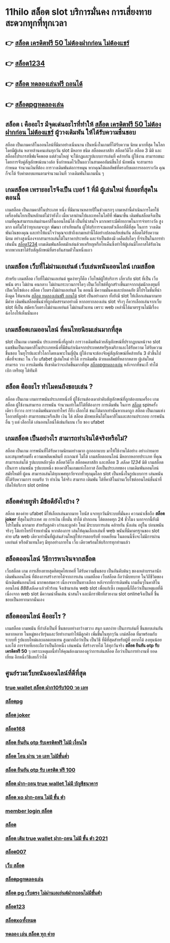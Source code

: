 # 11hilo สล็อต  slot  บริการมั่นคง การเสี่ยงทาย สะดวกทุกที่ทุกเวลา

## 👉 [สล็อต เครดิตฟรี 50 ไม่ต้องฝากก่อน ไม่ต้องแชร์](https://m.gamblerape.com/login?action=register)
## 👉 [สล็อต1234](https://www.gamblerape.com/)
## 👉 [สล็อต ทดลองเล่นฟรี ถอนได้](https://m.gamblerape.com/login?action=register)
## 👉 [สล็อตpgทดลองเล่น](https://www.gamblerape.com/)

## สล็อต เ คืออะไร มีจุดเด่นอะไรที่ทำให้ [สล็อต เครดิตฟรี 50 ไม่ต้องฝากก่อน ไม่ต้องแชร์](https://www.gamblerape.com/) ผู้วางเดิมพัน ให้ได้รับความชื่นชอบ 

สล็อต เป็นเกมคาสิโนออนไลน์ที่มีมาอย่างเนิ่นนาน เป็นหนึ่งในเกมที่ได้รับความ นิยม มากที่สุด ในโลกโดยมีผู้เล่น หลายล้านคนเล่นทุกวัน  slot มีหลาย ชนิด  สล็อตคลาสสิก สล็อตวิดีโอ สล็อต 3 มิติ และสล็อตโปรเกรสซีฟแจ็คพอต แต่ส่วนใหญ่ จะใช้กฎและรูปแบบการเล่นที่ คล้ายกัน  ผู้ใช้งาน สามารถชนะโดยการจับคู่สัญลักษณ์บนวงล้อ ซึ่งกำหนดไว้เป็นแถวในสามคอลัมน์ขึ้นไป นักพนัน จะสามารถ กำหนด จำนวนเงินที่ต้อง การวางเดิมพันต่อการหมุน หากคุณได้ผลลัพธ์ที่ตรงกับผลการออกรางวัล คุณก็จะได้ รับค่าตอบแทนตามจำนวนเงินที่ วางเดิมพันในเกมนั้น ๆ


##  เกมสล็อต เพราะอะไรจึงเป็น เบอร์ 1 ที่มี ผู้เล่นใหม่ ที่เยอะที่สุดในตอนนี้

เกมสล็อต เป็นเกมคาสิโนประเภท หนึ่ง ที่มีมานานหลายปีในช่วงแรกๆ เกมเหล่านี้ดำเนินการโดยใช้เครื่องคันโยกเป็นหลักแต่ไม่ว่ายังไง เมื่อเวลาผ่านไปและเทคโนโลยีที่ พัฒนาขึ้น  เดิมพันสล็อตจึงเป็นเกมที่คุณสามารถเล่นผ่านคาสิโนออนไลน์ได้ เป็นที่น่าสนใจ มากเพราะมีศักยภาพในการจ่ายรางวัล สูงมาก แต่ไม่ใช่ว่าทุกเกมจะถูก พัฒนา เท่าเทียมกัน ผู้ให้บริการจะมอบตัวเลือกที่ดีที่สุด ในการ วางเดิมพันเงินของคุณ และทำให้แน่ใจว่าคุณจะเข้าถึงเกมเหล่านี้ได้อย่างปลอดภัยเช่นกัน สล็อตได้รับความนิยม อย่างสูงเนื่องจากสามารถเล่นได้ในราคาประหยัด และจำเป็นต้องมี เคล็ดลับใดๆ ที่จำเป็นในการทำเช่นนั้น [สล็อต1234](https://m.gamblerape.com/login?action=register) เกมเดิมพันสล็อตมักเล่นด้วยเหรียญหรือโทเค็นซึ่งทำให้ผู้เล่นมีโอกาสได้รับเงิน หากพวกเขาได้รับสัญลักษณ์ที่ตรงกันสามตัวในหนึ่งแถว


##  เกมสล็อต เว็บที่ไม่ผ่านเอเย่นต์  เว็บเล่นพนันออนไลน์ เกมสล็อต

สำหรับ เกมสล็อต  เว็บที่ไม่ผ่านเอเย่นต์ พูดง่ายๆก็คือ เว็บไซต์ผู้ให้บริการ เกี่ยวกับ slot  ที่เป็น  เว็บพนัน ตรง   ไม่ผ่าน คนกลาง  ไม่ผ่านกระบวนการใดๆ เป็นเว็บไซต์ที่ถูกสร้างขึ้นมาจากกลุ่มนักลงทุนที่เปิดเว็บไซต์เอง  สล็อต  เว็บตรงไม่ผ่านเอเย่นต์  ใน ตอนนี้ มีความมั่นคงและปลอดภัย มีโปรโมชั่นที่น่าดึงดูด ให้มาเล่น [สล็อต ทดลองเล่นฟรี ถอนได้](https://www.gamblerape.com/) slot เป็นอย่างมาก ทั้งยังมี slot ให้เลือกเล่นมากมาย มีค่าย เดิมพันสล็อตชั้นนำที่ถูกคัดสรรมาอย่างดี หากอยากลองเล่น slot จริงๆ ก็ควรเลือกเล่นจากเว็บ slot ที่เป็น  สมัครเว็บตรงไม่ผ่านเอเย่นต์   ไม่ผ่านตัวแทน  เพราะ web เหล่านี้ได้มาตรฐานไม่มีเรื่องฉ้อโกงให้เห็นนั่นเอง


##  เกมสล็อตเกมออนไลน์ ที่คนไทยนิยมเล่นมากที่สุด

 slot เป็นเกม เกมพนัน ประเภทหนึ่งที่ลูกค้า   การวางเดิมพันด้วยสัญลักษณ์ที่ปรากฏบนหน้าจอ  slot แมชชีนเป็นเกมคาสิโนประเภทหนึ่งที่มีต้นกำเนิดจากประเทศสหรัฐอเมริกาและได้รับความ ได้รับความชื่นชอบ ในยุโรปและทั่วโลกโดยเฉพาะในญี่ปุ่น  ผู้ใช้งานจะต้องจับคู่สัญลักษณ์ที่คล้ายกัน 3 ตัวขึ้นไปเพื่อที่จะชนะ ใน เว็บ  ufabet   ผู้เล่นใหม่  ทำได้  การเดิมพัน ด้วยผลลัพธ์ที่หลากหลาย  ผู้เล่นใหม่ สามารถ วาง การเดิมพัน ที่เขาคิดว่าจะเกิดขึ้นมากที่สุด [สล็อตpgทดลองเล่น](https://m.gamblerape.com/login?action=register) หลังจากที่ชนะก็ ทำได้  เบิก เหรียญ ได้ทันที


## สล็อต  คืออะไร ทำไมคนถึงชอบเล่น ?

สล็อต เป็นเกม  เกมการพนันประเภทหนึ่งที่ ผู้ใช้งานต้องเดาลำดับสัญลักษณ์ที่ถูกต้องบนเครื่อง เกมสล็อต  ผู้ใช้งานสามารถ   การพนัน จำนวนเท่าใดก็ได้ที่ต้องการ การเดิมพัน ในการ [สล็อต](https://www.gamblerape.com/) spinครั้งเดียว ยิ่งวาง  การวางเดิมพันมากเท่าไหร่ ก็ยิ่ง เลือกได้ ชนะได้มากเท่านั้นหากเดาถูก สล็อต เป็นเกมแห่งโอกาสที่ลูกค้า สามารถชนะหรือเสีย เงิน ได้ สล็อต มักพบเห็นได้ในคาสิโนและสถานประกอบ  การพนัน อื่น ๆ แต่ เลือกได้ เล่นออนไลน์ได้เช่นกันบน เว็บ ของ ufabet 


##  เกมสล็อต เป็นอย่างไร สามารถทำเงินได้จริงหรือไม่?

 สล็อต  เป็นเกม การพนันที่ได้รับความนิยมอย่างมาก  ถูกออกแบบ มาให้ใช้งานได้อย่าง อย่างง่ายดาย และสนุกพร้อมทั้ง  ความเพลิดเพลินที่ กะเกณฑ์ ไม่ได้ เกมสล็อตออนไลน์  มีหลากหลายประเภท  ที่คุณสามารถเล่นได้ รูปแบบหลักๆคือ  สล็อตวิดีโอ สล็อตคลาสสิก และสล็อต 3 *สล็อต 1234* มิติ เกมสล็อตเป็นการ เล่นพนัน รูปแบบหนึ่ง ของคาสิโนเกมแห่งโอกาส ถือเป็นประเภทของ เกมเดิมพันออนไลน์  สมัยใหม่ที่ ผู้คน สามารถเล่นได้ทุกเพศทุกวัยจากทั่วทุกมุมโลก  slot  เป็นหนึ่งในรูปแบบการ เล่นพนันที่ได้รับความการ ยอมรับ ว่า ทำเงิน ได้จริง สามารถ เดิมพัน ได้ที่คาสิโนผ่านเว็บไซต์ออนไลน์ชั้นนำที่เปิดให้บริการ slot online


## สล็อตค่ายยูฟ่า มีข้อดียังไงบ้าง ?
สล็อต ของค่าย ufabet มีให้เลือกเล่นมากมาย โบนัส  แจกทุกวันมีระบบที่มั่นคง  ความน่าเชื่อถือ **สล็อต joker** ที่สุดในประเทศ  งบ การเงิน  เชื่อมั่น  ทำได้ ฝากถอน ได้ตลอดทุก 24 ชั่วโมง นอกจากนี้ยังมี โปรโมชั่น  มากมาย สำหรับลูกค้า เก่าและลูกค้า ใหม่ มีระบบการเล่น  คล้ายกัน นั่งเล่น อยู่ใน บ่อนพนัน จริงๆ ได้เท่าไหร่ก็จ่ายเท่านั้น หากต้องการ เล่นให้คุณเลือกเล่นที่ web พนันที่มีมาตรฐานของ slot ค่าย ufa web เดียวเท่านั้นที่ผู้เล่นส่วนใหญ่ให้การตอบรับที่ ยอดเยี่ยม ในตอนนี้ซึ่งจะไม่มีการผ่านเอเย่นต์ หรือตัวแทนใดๆ มีทุกอย่างภายใน เว็บ เดียวพร้อมให้บริการทุกท่านแล้ว

## สล็อตออนไลน์  วิธีการหาเงินจากสล็อต 

เว็บสล็อต  เกม การเสี่ยงทายสุดฮิตยุคไฮเทคที่ ได้รับความชื่นชอบ เป็นอันดับต้นๆ ของเหล่าบรรดานักเดิมพันออนไลน์  ที่ต้องการสร้างรายได้จากการเล่น เกมสล็อต เว็บสล็อต ถือว่ามีบทบาท ในวิถีชีวิตของนักเดิมพันออนไลน์ มากพอสมควร เนื่องจากเป็นทางเลือก หลังจากที่การเดิมพัน เกมอื่นๆในคาสิโนออนไลน์  *888สล็อต*  แล้วหัวร้อน  จึงเข้ามาเล่น web slot เพื่อแก้เซ็ง เหตุผลนี้ก็ถือว่าเป็นเหตุผลที่ดี เนื่องจาก web slot  มีความน่าตื่นเต้น น่าสนใจ และมีกราฟิกที่สวยงาม  slot onlineจึงเป็นที่ ชื่นชอบเป็นอยากมากนั่นเอง


## สล็อตออนไลน์ คืออะไร ?

 เกมสล็อต เกมพนัน ที่กำลังเป็นที่ ชื่นชอบอย่างกว้างขวาง สนุก  แตกง่าย  เป็นการเล่นที่ ชื่นชอบเล่นกัน หลากหลาย ในหมู่ของวัยรุ่นและวัยทำงานทำให้มีลูกค้า เพิ่มขึ้นในทุกๆวัน  เกม์สล็อต ที่มาพร้อมกับระบบที่ รูปแบบใหม่และผลตอบแทน สูงมากถือว่าเป็น เป็นวิธี ที่ดีที่สุดสำหรับผู้ที่ อยากได้ ลงทุนน้อยและได้ การจ่ายที่เยอะถือว่าเป็นอีกหนึ่ง เล่นพนัน ที่สร้างรายได้ ได้ทุกวันจริง **สล็อต ยืนยัน otp รับเครดิตฟรี 50** ๆ เพราะเหตุผลนี้ทำให้คุณต้องมาลองดูว่าการเล่นสล็อต ถือว่าเป็นการทำงานที่ ยอดเยี่ยม อีกหนึ่งวิธีเลยก็ว่าได้

## ศูนย์รวมเว็บพนันออนไลน์ที่ดีที่สุด

### [true wallet สล็อต ฝาก10รับ100 วอ เลท](https://atom.io/themes/สมัคร%20สล็อต%20เว็บตรง%20ขั้นต่ำ%201%20บาท%20แตกง่ายมาก%20เว็บพนันออนไลน์ที่ครบที่สุด%20ฝากถอนไม่มีขั้นต่ำ%20102443)
### [สล็อตpg](https://atom.io/themes/สมัคร%20สล็อต%20เว็บตรง%20ขั้นต่ำ%201%20บาท%20แตกง่ายมาก%20เว็บพนันออนไลน์ที่ครบที่สุด%20ฝากถอนไม่มีขั้นต่ำ%20102250)
### [สล็อต joker](https://atom.io/themes/สมัคร%20สล็อต%20เว็บตรง%20ขั้นต่ำ%201%20บาท%20แตกง่ายมาก%20เว็บพนันออนไลน์ที่ครบที่สุด%20ฝากถอนไม่มีขั้นต่ำ%20102174)
### [สล็อต168](https://atom.io/themes/สมัคร%20สล็อต%20เว็บตรง%20ขั้นต่ำ%201%20บาท%20แตกง่ายมาก%20เว็บพนันออนไลน์ที่ครบที่สุด%20ฝากถอนไม่มีขั้นต่ำ%20102463)
### [สล็อต ยืนยัน otp รับเครดิตฟรี ไม่มี เงื่อนไข](https://atom.io/themes/สมัคร%20เว็บสล็อต%20แตกง่ายมาก%20เว็บพนันออนไลน์ที่ครบที่สุด%20ฝากถอนไม่มีขั้นต่ำ%20102092)
### [สล็อต โอน ผ่าน วอ เลท ไม่มีขั้นต่ำ](https://atom.io/themes/สมัคร%20สล็อต%20เว็บตรง%20ขั้นต่ำ%201%20บาท%20แตกง่ายมาก%20เว็บพนันออนไลน์ที่ครบที่สุด%20ฝากถอนไม่มีขั้นต่ำ%20102341)
### [สล็อต ยืนยัน otp รับ เครดิต ฟรี 100](https://atom.io/themes/สมัคร%20เข้าเล่นสล็อต%20888%20แตกง่ายมาก%20เว็บพนันออนไลน์ที่ครบที่สุด%20ฝากถอนไม่มีขั้นต่ำ%20102038)
### [สล็อต ฝาก-ถอน true wallet ไม่มี บัญชีธนาคาร](https://atom.io/themes/สมัคร%20สล็อต%20เว็บตรง%20ขั้นต่ำ%201%20บาท%20แตกง่ายมาก%20เว็บพนันออนไลน์ที่ครบที่สุด%20ฝากถอนไม่มีขั้นต่ำ%20102399)
### [สล็อต xo ฝาก-ถอน ไม่มี ขั้น ต่ํา](https://atom.io/themes/สมัคร%20สล็อต%20เว็บตรง%20ขั้นต่ำ%201%20บาท%20แตกง่ายมาก%20เว็บพนันออนไลน์ที่ครบที่สุด%20ฝากถอนไม่มีขั้นต่ำ%20102348)
### [member login สล็อต](https://atom.io/themes/สมัคร%20สล็อต%20เว็บตรง%20ขั้นต่ำ%201%20บาท%20แตกง่ายมาก%20เว็บพนันออนไลน์ที่ครบที่สุด%20ฝากถอนไม่มีขั้นต่ำ%20102246)
### [สล็อต](https://atom.io/themes/สมัคร%20สล็อต%20เว็บตรง%20ขั้นต่ำ%201%20บาท%20แตกง่ายมาก%20เว็บพนันออนไลน์ที่ครบที่สุด%20ฝากถอนไม่มีขั้นต่ำ%20102170)
### [สล็อต เติม true wallet ฝาก-ถอน ไม่มี ขั้น ต่ํา 2021](https://atom.io/themes/สมัคร%20สล็อต%20เว็บตรง%20ขั้นต่ำ%201%20บาท%20แตกง่ายมาก%20เว็บพนันออนไลน์ที่ครบที่สุด%20ฝากถอนไม่มีขั้นต่ำ%20102311)
### [สล็อต007](https://atom.io/themes/สมัคร%20สล็อต%20เว็บตรง%20ขั้นต่ำ%201%20บาท%20แตกง่ายมาก%20เว็บพนันออนไลน์ที่ครบที่สุด%20ฝากถอนไม่มีขั้นต่ำ%20102281)
### [เว็บ สล็อต](https://atom.io/themes/สมัคร%20สล็อต%20เว็บตรง%20ขั้นต่ำ%201%20บาท%20แตกง่ายมาก%20เว็บพนันออนไลน์ที่ครบที่สุด%20ฝากถอนไม่มีขั้นต่ำ%20102134)
### [สล็อตpgทดลองเล่น](https://atom.io/themes/สมัคร%20สล็อต%20เว็บตรง%20ขั้นต่ำ%201%20บาท%20แตกง่ายมาก%20เว็บพนันออนไลน์ที่ครบที่สุด%20ฝากถอนไม่มีขั้นต่ำ%20102206)
### [สล็อต pg เว็บตรง ไม่ผ่านเอเย่นต์ฝากถอนไม่มีขั้นต่ํา](https://atom.io/themes/สมัคร%20สล็อต%20เว็บตรง%20ขั้นต่ำ%201%20บาท%20แตกง่ายมาก%20เว็บพนันออนไลน์ที่ครบที่สุด%20ฝากถอนไม่มีขั้นต่ำ%20102290)
### [สล็อต123](https://atom.io/themes/สมัคร%20สล็อต%20เว็บตรง%20ขั้นต่ำ%201%20บาท%20แตกง่ายมาก%20เว็บพนันออนไลน์ที่ครบที่สุด%20ฝากถอนไม่มีขั้นต่ำ%20102442)
### [สล็อตxoทั้งหมด](https://atom.io/themes/สมัคร%20สล็อต%20เว็บตรง%20ขั้นต่ำ%201%20บาท%20แตกง่ายมาก%20เว็บพนันออนไลน์ที่ครบที่สุด%20ฝากถอนไม่มีขั้นต่ำ%20102448)
### [ทดลอง เล่น สล็อต ทุก ค่าย](https://atom.io/themes/สมัคร%20สล็อต%20เว็บตรง%20ขั้นต่ำ%201%20บาท%20แตกง่ายมาก%20เว็บพนันออนไลน์ที่ครบที่สุด%20ฝากถอนไม่มีขั้นต่ำ%20102178)